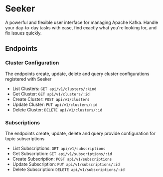 # Seeker

A powerful and flexible user interface for managing Apache Kafka. Handle your day-to-day tasks with ease, find exactly what you're looking for, and fix issues quickly.

## Endpoints

### Cluster Configuration
The endpoints create, update, delete and query cluster configurations registered with Seeker

- List Clusters: `GET api/v1/clusters/:kind`
- Get Cluster: `GET api/v1/clusters/:id`
- Create Cluster:  `POST api/v1/clusters`
- Update Cluster:  `PUT api/v1/clusters/:id`
- Delete Cluster: `DELETE api/v1/clusters/:id`


### Subscriptions
The endpoints create, update, delete and query provide configuration for topic subscriptions

- List Subscriptions: `GET api/v1/subscriptions`
- Get Subscription: `GET api/v1/subscriptions/:id`
- Create Subscription:  `POST api/v1/subscriptions`
- Update Subscription:  `PUT api/v1/subscriptions/:id`
- Delete Subscription: `DELETE api/v1/subscriptions/:id`
